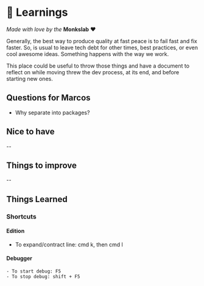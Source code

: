 
# :blue_book: Learnings

_Made with love by the_ **Monkslab** ❤️

Generally, the best way to produce quality at fast peace is to fail fast and fix faster. So, is usual to leave tech debt for other times, best practices, or even cool awesome ideas. Something happens with the way we work.

This place could be useful to throw those things and have a document to reflect on while moving threw the dev process, at its end, and before starting new ones.

## Questions for Marcos

- Why separate into packages?

## Nice to have

--

## Things to improve

--

## Things Learned

### Shortcuts

#### Edition

- To expand/contract line: cmd k, then cmd l

#### Debugger

    - To start debug: F5
    - To stop debug: shift + F5
